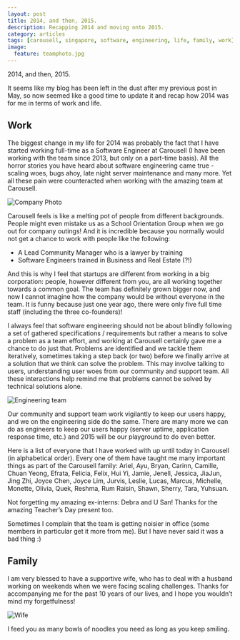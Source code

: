 ```yaml
---
layout: post
title: 2014, and then, 2015.
description: Recapping 2014 and moving onto 2015.
category: articles
tags: [carousell, singapore, software, engineering, life, family, work]
image:
  feature: teamphoto.jpg
---
```


2014, and then, 2015.

It seems like my blog has been left in the dust after my previous post in May,
so now seemed like a good time to update it and recap how 2014 was for me in
terms of work and life.

## Work

The biggest change in my life for 2014 was probably the fact that I have
started working full-time as a Software Engineer at Carousell (I have been
working with the team since 2013, but only on a part-time basis). All the
horror stories you have heard about software engineering came true - scaling
woes, bugs ahoy, late night server maintenance and many more. Yet all these
pain were counteracted when working with the amazing team at Carousell.

![Company Photo](https://fbcdn-sphotos-e-a.akamaihd.net/hphotos-ak-xfa1/t31.0-8/1890504_10154864703655151_4890744198562458929_o.jpg)

Carousell feels is like a melting pot of people from different backgrounds.
People might even mistake us as a School Orientation Group when we go out for
company outings! And it is incredible because you normally would not get a
chance to work with people like the following:

- A Lead Community Manager who is a lawyer by training
- Software Engineers trained in Business and Real Estate (?!)

And this is why I feel that startups are different from working in a big
corporation: people, however different from you, are all working together
towards a common goal. The team has definitely grown bigger now, and now I
cannot imagine how the company would be without everyone in the team. It is
funny  because just one year ago, there were only five full time staff
(including the three co-founders)!

I always feel that software engineering should not be about blindly following a
set of gathered specifications / requirements but rather a means to solve a
problem as a team effort, and working at Carousell certainly gave me a chance
to do just that. Problems are identified and we tackle them iteratively,
sometimes taking a step back (or two) before we finally arrive at a solution
that we think can solve the problem. This may involve talking to users,
understanding user woes from our community and support team. All these
interactions help remind me that problems cannot be solved by technical
solutions alone.

![Engineering team](http://photos-e.ak.instagram.com/hphotos-ak-xfa1/t51.2885-15/10852787_309100565951228_748514379_n.jpg)

Our community and support team work vigilantly to keep our users happy, and we
on the engineering side do the same. There are many more we can do as engineers
to keep our users happy (server uptime, application response time, etc.) and
2015 will be our playground to do even better.

Here is a list of everyone that I have worked with up until today in Carousell
(in alphabetical order). Every one of them have taught me many important things
as part of the Carousell family: Ariel, Ayu, Bryan, Carinn, Camille, Chuan
Yeong, Efrata, Felicia, Felix, Hui Yi, Jamie, Jenell, Jessica, JiaJun, Jing
Zhi, Joyce Chen, Joyce Lim, Jurvis, Leslie, Lucas, Marcus, Michelle, Monette,
Olivia, Quek, Reshma, Rum Raisin, Shawn, Sherry, Tara, Yuhsuan.

Not forgetting my amazing ex-interns: Debra and U San! Thanks for the amazing
Teacher’s Day present too.

Sometimes I complain that the team is getting noisier in office (some members
in particular get it more from me). But I have never said it was a bad thing :)

## Family

I am very blessed to have a supportive wife, who has to deal with a husband
working on weekends when we were facing scaling challenges. Thanks for
accompanying me for the past 10 years of our lives, and I hope you wouldn’t
mind my forgetfulness!

![Wife](https://fbcdn-sphotos-d-a.akamaihd.net/hphotos-ak-xap1/v/t1.0-9/10402393_10154703641095151_2406746139345890039_n.jpg?oh=0f755c55e70f629acf0d073f54d018ce&oe=5564404B&__gda__=1429711646_eed6e3fa34f7a24c2ada1e644556e1f2)

I feed you as many bowls of noodles you need as long as you keep smiling.
